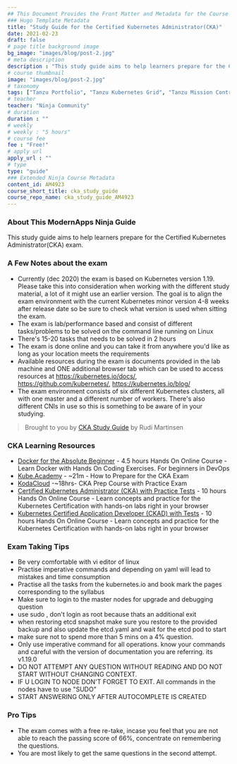 ```yaml
---
## This Document Provides the Front Matter and Metadata for the Course Information page used in the modernapps.ninja homepage and the member profile page.
### Hugo Template Metadata
title: "Study Guide for the Certified Kubernetes Administrator(CKA)"
date: 2021-02-23
draft: false
# page title background image
bg_image: "images/blog/post-2.jpg"
# meta description
description : "This study guide aims to help learners prepare for the Certified Kubernetes Administrator(CKA)."
# course thumbnail
image: "images/blog/post-2.jpg"
# taxonomy
tags: ["Tanzu Portfolio", "Tanzu Kubernetes Grid", "Tanzu Mission Control", "vSphere with Tanzu", "kubernetes"]
# teacher
teacher: "Ninja Community"
# duration
duration : ""
# weekly
# weekly : "5 hours"
# course fee
fee : "Free!"
# apply url
apply_url : ""
# type
type: "guide"
### Extended Ninja Course Metadata
content_id: AM4923
course_short_title: cka_study_guide
course_repo_name: cka_study_guide_AM4923
---
```



### About This ModernApps Ninja Guide

This study guide aims to help learners prepare for the Certified Kubernetes Administrator(CKA) exam.

### A Few Notes about the exam

- Currently (dec 2020) the exam is based on Kubernetes version 1.19. Please take this into consideration when working with the different study material, a lot of it might use an earlier version. The goal is to align the exam environment with the current Kubernetes minor version 4-8 weeks after release date so be sure to check what version is used when sitting the exam.
- The exam is lab/performance based and consist of different tasks/problems to be solved on the command line running on Linux
- There's 15-20 tasks that needs to be solved in 2 hours
- The exam is done online and you can take it from anywhere you'd like as long as your location meets the requirements
- Available resources during the exam is documents provided in the lab machine and ONE additional browser tab which can be used to access resources at https://kubernetes.io/docs/, https://github.com/kubernetes/, https://kubernetes.io/blog/
- The exam environment consists of six different Kubernetes clusters, all with one master and a different number of workers. There's also different CNIs in use so this is something to be aware of in your studying.

> Brought to you by [CKA Study Guide](https://rudimartinsen.com/2020/12/28/cka-study-guide/) by Rudi Martinsen

### CKA Learning Resources

- [Docker for the Absolute Beginner](https://www.udemy.com/course/learn-docker/) - 4.5 hours Hands On Online Course - Learn Docker with Hands On Coding Exercises. For beginners in DevOps
- [Kube.Academy](https://kube.academy/courses/how-to-prepare-for-the-cka-exam) - ~21m - How to Prepare for the CKA Exam 
- [KodaCloud](https://kodekloud.com/p/certified-kubernetes-administrator-with-practice-tests) -~18hrs-  CKA Prep Course with Practice Exam 
- [Certified Kubernetes Administrator (CKA) with Practice Tests](https://www.udemy.com/course/certified-kubernetes-administrator-with-practice-tests/) - 10 hours Hands On Online Course - Learn concepts and practice for the Kubernetes Certification with hands-on labs right in your browser
- [Kubernetes Certified Application Developer (CKAD) with Tests](https://www.udemy.com/course/certified-kubernetes-application-developer/) - 10 hours Hands On Online Course - Learn concepts and practice for the Kubernetes Certification with hands-on labs right in your browser

### Exam Taking Tips

- Be very comfortable with vi editor of linux
- Practise imperative commands and depending on yaml will lead to mistakes and time consumption
- Practise all the tasks from the kubernetes.io and book mark the pages corresponding to the syllabus
- Make sure to login to the master nodes for upgrade and debugging question
- use sudo , don't login as root because thats an additional exit
- when restoring etcd snapshot make sure you restore to the provided backup and also update the etcd.yaml and wait for the etcd pod to start
- make sure not to spend more than 5 mins on a 4% question.
- Only use imperative command for all operations. know your commands and careful with the version of documentation you are referring. its v1.19.0
- DO NOT ATTEMPT ANY QUESTION WITHOUT READING AND DO NOT START WITHOUT CHANGING CONTEXT. 
- IF U LOGIN TO NODE DON'T FORGET TO EXIT. All commands in the nodes have to use "SUDO"
- START ANSWERING ONLY AFTER AUTOCOMPLETE IS CREATED

### Pro Tips 
- The exam comes with a free re-take, incase you feel that you are not able to reach the passing score of 66%, concentrate on remembering the questions.
- You are most likely to get the same questions in the second attempt.
